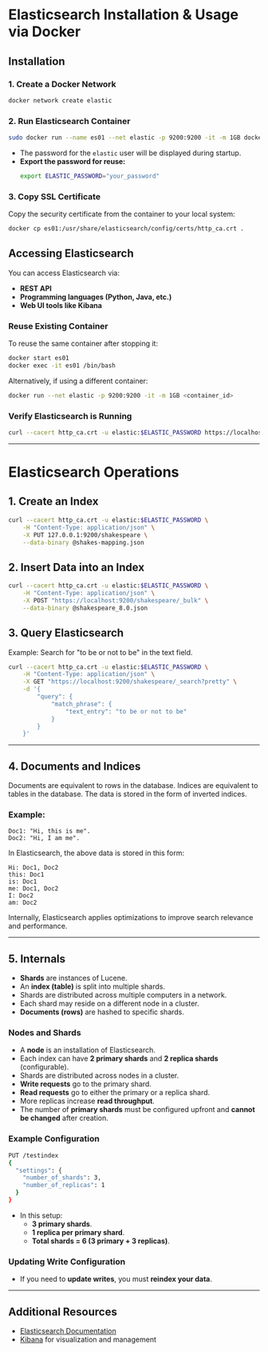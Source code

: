 
# Elasticsearch Installation & Usage via Docker

## Installation

### 1. Create a Docker Network
```sh
docker network create elastic
```

### 2. Run Elasticsearch Container
```sh
sudo docker run --name es01 --net elastic -p 9200:9200 -it -m 1GB docker.elastic.co/elasticsearch/elasticsearch:8.17.1
```
- The password for the `elastic` user will be displayed during startup.
- **Export the password for reuse:**
  ```sh
  export ELASTIC_PASSWORD="your_password"
  ```

### 3. Copy SSL Certificate
Copy the security certificate from the container to your local system:
```sh
docker cp es01:/usr/share/elasticsearch/config/certs/http_ca.crt .
```

## Accessing Elasticsearch
You can access Elasticsearch via:
- **REST API**
- **Programming languages (Python, Java, etc.)**
- **Web UI tools like Kibana**

### Reuse Existing Container
To reuse the same container after stopping it:
```sh
docker start es01
docker exec -it es01 /bin/bash
```

Alternatively, if using a different container:
```sh
docker run --net elastic -p 9200:9200 -it -m 1GB <container_id>
```

### Verify Elasticsearch is Running
```sh
curl --cacert http_ca.crt -u elastic:$ELASTIC_PASSWORD https://localhost:9200
```

---

# Elasticsearch Operations

## 1. Create an Index
```sh
curl --cacert http_ca.crt -u elastic:$ELASTIC_PASSWORD \
    -H "Content-Type: application/json" \
    -X PUT 127.0.0.1:9200/shakespeare \
    --data-binary @shakes-mapping.json
```

## 2. Insert Data into an Index
```sh
curl --cacert http_ca.crt -u elastic:$ELASTIC_PASSWORD \
    -H "Content-Type: application/json" \
    -X POST "https://localhost:9200/shakespeare/_bulk" \
    --data-binary @shakespeare_8.0.json
```

## 3. Query Elasticsearch
Example: Search for "to be or not to be" in the text field.
```sh
curl --cacert http_ca.crt -u elastic:$ELASTIC_PASSWORD \
    -H "Content-Type: application/json" \
    -X GET "https://localhost:9200/shakespeare/_search?pretty" \
    -d '{
        "query": {
            "match_phrase": {
                "text_entry": "to be or not to be"
            }
        }
    }'
```

---



## 4. Documents and Indices
Documents are equivalent to rows in the database.
Indices are equivalent to tables in the database.
The data is stored in the form of inverted indices.

### Example:
```
Doc1: "Hi, this is me".
Doc2: "Hi, I am me".
```

In Elasticsearch, the above data is stored in this form:
```
Hi: Doc1, Doc2
this: Doc1
is: Doc1
me: Doc1, Doc2
I: Doc2
am: Doc2
```

Internally, Elasticsearch applies optimizations to improve search relevance and performance.

---

## 5. Internals
- **Shards** are instances of Lucene.
- An **index (table)** is split into multiple shards.
- Shards are distributed across multiple computers in a network.
- Each shard may reside on a different node in a cluster.
- **Documents (rows)** are hashed to specific shards.

### Nodes and Shards
- A **node** is an installation of Elasticsearch.
- Each index can have **2 primary shards** and **2 replica shards** (configurable).
- Shards are distributed across nodes in a cluster.
- **Write requests** go to the primary shard.
- **Read requests** go to either the primary or a replica shard.
- More replicas increase **read throughput**.
- The number of **primary shards** must be configured upfront and **cannot be changed** after creation.

### Example Configuration
```sh
PUT /testindex
{
  "settings": {
    "number_of_shards": 3,
    "number_of_replicas": 1
  }
}
```
- In this setup:
  - **3 primary shards**.
  - **1 replica per primary shard**.
  - **Total shards = 6 (3 primary + 3 replicas)**.

### Updating Write Configuration
- If you need to **update writes**, you must **reindex your data**.

---


## Additional Resources
- [Elasticsearch Documentation](https://www.elastic.co/guide/en/elasticsearch/reference/current/index.html)
- [Kibana](https://www.elastic.co/kibana) for visualization and management


